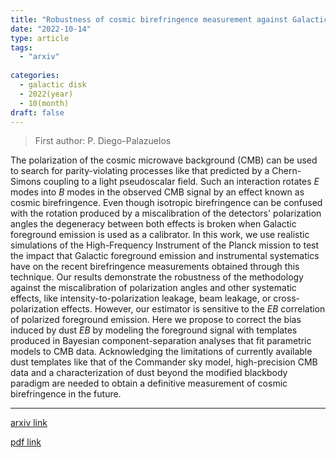 ```yaml
---
title: "Robustness of cosmic birefringence measurement against Galactic foreground emission and instrumental systematics"
date: "2022-10-14"
type: article
tags:
  - "arxiv"
  
categories:
  - galactic disk
  - 2022(year)
  - 10(month)
draft: false
---
```

> First author: P. Diego-Palazuelos

 The polarization of the cosmic microwave background (CMB) can be used to
search for parity-violating processes like that predicted by a Chern-Simons
coupling to a light pseudoscalar field. Such an interaction rotates $E$ modes
into $B$ modes in the observed CMB signal by an effect known as cosmic
birefringence. Even though isotropic birefringence can be confused with the
rotation produced by a miscalibration of the detectors' polarization angles the
degeneracy between both effects is broken when Galactic foreground emission is
used as a calibrator. In this work, we use realistic simulations of the
High-Frequency Instrument of the Planck mission to test the impact that
Galactic foreground emission and instrumental systematics have on the recent
birefringence measurements obtained through this technique. Our results
demonstrate the robustness of the methodology against the miscalibration of
polarization angles and other systematic effects, like
intensity-to-polarization leakage, beam leakage, or cross-polarization effects.
However, our estimator is sensitive to the $EB$ correlation of polarized
foreground emission. Here we propose to correct the bias induced by dust $EB$
by modeling the foreground signal with templates produced in Bayesian
component-separation analyses that fit parametric models to CMB data.
Acknowledging the limitations of currently available dust templates like that
of the Commander sky model, high-precision CMB data and a characterization of
dust beyond the modified blackbody paradigm are needed to obtain a definitive
measurement of cosmic birefringence in the future.

---
[arxiv link](http://arxiv.org/abs/2210.07655v1)

[pdf link](http://arxiv.org/pdf/2210.07655v1)